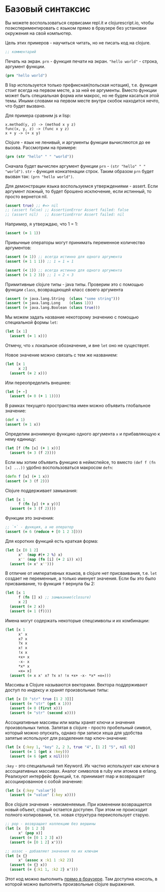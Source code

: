 # Базовый синтаксис

Вы можете воспользоваться сервисами repl.it и clojurescript.io,
чтобы поэкспериментировать с языком прямо в браузере без установки окружения на свой компьютер.

Цель этих примеров - научиться читать, но не писать код на clojure.

```clojure
;; комментарий
```

Печать на экран. `prn` - функция печати на экран. `"hello world"` - строка, аргумент функции.

```clojure
(prn "hello world")
```

В lisp используется только префиксная(польская нотация),
т.е. функция стоит всегда на первом месте, а за ней ее аргументы.
Вместо функции может быть специальная форма или макрос, но не будем касаться этой темы.
Иными словами на первом месте внутри скобок находится нечто, что будет вызвано.

Для примера сравним js и lisp:

```
x.method(y, z) -> (method x y z)
func(x, y, z) -> (func x y z)
x + y -> (+ x y)
```

Clojure - язык не ленивый, и аргументы функции вычисляются до ее вызова.
Рассмотрим на примере:

```clojure
(prn (str "hello" " " "world"))
```

Сначала будет вычислен аргумент функции `prn` - `(str "hello" " " "world")`.
`str` - функция конкатенации строк.
Таким образом `prn` будет вызван так: `(prn "hello world")`.

Для демонстрации языка воспользуемся утверждениями - assert.
Если аргумент ложный, то будет брошено исключение,
если истинный, то просто вернется nil.

```clojure
(assert true) ;; #=> nil
;; (assert false) ;; AssertionError Assert failed: false
;; (assert nil)   ;; AssertionError Assert failed: nil
```

Например, я утверждаю, что 1 = 1:
```clojure
(assert (= 1 1))
```

Привычные операторы могут принимать переменное количество аргументов:

```clojure
(assert (= 1)) ;; всегда истинно для одного аргумента
(assert (= 1 1 1)) ;; 1 = 1 = 1

(assert (< 1)) ;; всегда истинно для одного аргумента
(assert (< 1 2 3)) ;; 1 < 2 < 3
```

Примитивные clojure типы - java типы.
Проверим это с помощью функции `class`, возвращающей класс своего аргумента

```clojure
(assert (= java.lang.String  (class "some string")))
(assert (= java.lang.Long    (class 1)))
(assert (= java.lang.Boolean (class true)))
```

Мы можем задать название некоторому значению с помощью специальной формы `let`:

```clojure
(let [x 1]
  (assert (= 1 x)))
```
Отмечу, что `x` локальное обозначение, и вне `let` оно не существует.


Новое значение можно связать с тем же названием:

```clojure
(let [x 1
      x 2]
  (assert (= 2 x)))
```

Или переопределить внешнее:

```clojure
(let [+ -]
  (assert (= 0 (+ 1 1))))
```

В рамках текущего пространства имен можно объявить глобальное значение:

```clojure
(def x 1)
(assert (= 1 x))
```

Определим анонимную функцию одного аргумента `x` и прибавляющую к нему единицу:

```clojure
(let [f (fn [x] (+ 1 x))]
  (assert (= 3 (f 2))))
```

Если мы хотим объявить функцию в неймспейсе, то вместо `(def f (fn [x] ...))` удобно воспользоваться
макросом `defn`:

```clojure
(defn f [x] (+ 1 x))
(assert (= 3 (f 2)))
```

Clojure поддерживает замыкания:

```clojure
(let [x 1
      f (fn [y] (+ x y))]
  (assert (= 3 (f 2))))
```

Функции это значения:

```clojure
;; `+` - функция, а не оператор
(assert (= 6 (reduce + [0 1 2 3])))
```

Для коротких функций есть краткая форма:

```clojure
(let [x [0 1 2]
      x'  (map #(+ 2 %) x)
      x'' (map (fn [i] (+ 2 i)) x)]
  (assert (= x' x'')))
```

В отличие от императивных языков, в clojure нет присваивания,
т.е. `let` создает не переменные, а только именует значения.
Если бы это было присваивание, то функция `f` вернула бы 2:

```clojure
(let [x 1
      f (fn [] x) ;; замыкание(closure)
      x 2]
  (assert (= 2 x))
  (assert (= 1 (f))))
```

Имена могут содержать некоторые спецсимволы и их комбинации:

```clojure
(let [x 1
      x' x
      x? x
      ?x x
      x! x
      !x x
      +x+ x
      -x- x
      *x* x
      =x= x]
  (assert (= x x' x? ?x x! !x +x+ -x- *x* =x=)))
```

Массивы в Clojure называются векторами.
Вектора поддерживают доступ по индексу и
хранят произвольные типы:

```clojure
(let [x [0 "str" true [1 2 3]]]
  (assert (= "str" (get x 1)))
  (assert (= 0 (first x)))
  (assert (= "str" (second x))))
```

Ассоциативные массивы или мапы
хранят ключи и значения произвольных типов.
Запятая в clojure - просто пробельный символ, который можно опускать,
однако при записи хеша для удобства запятые используют для разделения
пар ключ-значение:

```clojure
(let [x {:key 1, "key" 2, 2 3, true "4", [1 2] "5", nil 6}]
  (assert (= 1 (get x :key)))
  (assert (= 6 (get x nil))))
```

`:key` - это специальный тип Keyword.
Их частно используют как ключи в ассоциативных массивах.
Аналог символов в ruby или атомов в erlang.
Реализуют интерфейс функций, т.е. принимает map и возвращает ассоциированное с собой значение:

```clojure
(let [x {:key "value"}]
  (assert (= "value" (:key x))))
```

Все clojure значения - неизменяемые.
При изменении возвращается новый объект, старый остается доступен.
При этом не происходит полного копирования,
т.е. новая структура переиспользует старую.

```clojure
;; pop - возвращает коллекцию без вершины
(let [x  [0 1 2 3]
      x' (pop x)]
  (assert (= [0 1 2 3] x))
  (assert (= [0 1 2] x')))

;; assoc - добавляет значения по их ключам
(let [x {}
      x' (assoc x :k1 1 :k2 2)]
  (assert (= {} x))
  (assert (= {:k1 1, :k2 2} x')))
```

Этот код можно выполнить [прямо в браузере](https://repl.it/@darkleaf/clojure-tour).
Там доступна консоль, в которой можно выполнять произвольные clojure выражения.

